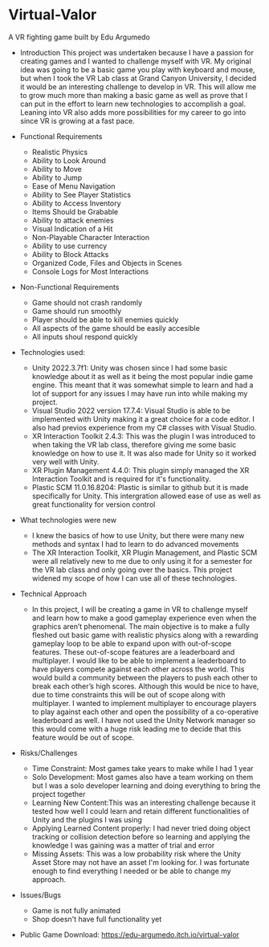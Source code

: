 # Virtual-Valor
A VR fighting game built by Edu Argumedo

- Introduction
  This project was undertaken because I have a passion for creating games and I wanted to challenge myself with VR. My original idea was going to be a basic game you play with keyboard and mouse, but when I took the VR Lab class at Grand Canyon University, I decided it would be an interesting challenge to develop in VR. This will allow me to grow much more than making a basic game as well as prove that I can put in the effort to learn new technologies to accomplish a goal. Leaning into VR also adds more possibilities for my career to go into since VR is growing at a fast pace.
  
- Functional Requirements
  * Realistic Physics
  * Ability to Look Around
  * Ability to Move
  * Ability to Jump
  * Ease of Menu Navigation
  * Ability to See Player Statistics
  * Ability to Access Inventory
  * Items Should be Grabable
  * Ability to attack enemies
  * Visual Indication of a Hit
  * Non-Playable Character Interaction
  * Ability to use currency
  * Ability to Block Attacks
  * Organized Code, Files and Objects in Scenes
  * Console Logs for Most Interactions
  
- Non-Functional Requirements
  * Game should not crash randomly
  * Game should run smoothly
  * Player should be able to kill enemies quickly
  * All aspects of the game should be easily accesible
  * All inputs shoul respond quickly
  
- Technologies used:
  * Unity 2022.3.7f1: Unity was chosen since I had some basic knowledge about it as well as it being the most popular indie game engine. This meant that it was somewhat simple to learn and had a lot of support for any issues I may have run into while making my project.
  * Visual Studio 2022 version 17.7.4: Visual Studio is able to be implemented with Unity making it a great choice for a code editor. I also had previos experience from my C# classes with Visual Studio.
  * XR Interaction Toolkit 2.4.3: This was the plugin I was introduced to when taking the VR lab class, therefore giving me some basic knowledge on how to use it. It was also made for Unity so it worked very well with Unity.
  * XR Plugin Management 4.4.0: This plugin simply managed the XR Interaction Toolkit and is required for it's functionality.
  * Plastic SCM 11.0.16.8204: Plastic is similar to github but it is made specifically for Unity. This intergration allowed ease of use as well as great functionality for version control
    
- What technologies were new
  * I knew the basics of how to use Unity, but there were many new methods and syntax I had to learn to do advanced movements
  * The XR Interaction Toolkit, XR Plugin Management, and Plastic SCM were all relatively new to me due to only using it for a semester for the VR lab class and only going over the basics. This project widened my scope of how I can use all of these technologies.
  
- Technical Approach
  * In this project, I will be creating a game in VR to challenge myself and learn how to make a good gameplay experience even when the graphics aren’t phenomenal. The main objective is to make a fully fleshed out basic game with realistic physics along with a rewarding gameplay loop to be able to expand upon with out-of-scope features. These out-of-scope features are a leaderboard and multiplayer. I would like to be able to implement a leaderboard to have players compete against each other across the world. This would build a community between the players to push each other to break each other’s high scores. Although this would be nice to have, due to time constraints this will be out of scope along with multiplayer. I wanted to implement multiplayer to encourage players to play against each other and open the possibility of a co-operative leaderboard as well. I have not used the Unity Network manager so this would come with a huge risk leading me to decide that this feature would be out of scope. 

- Risks/Challenges
  * Time Constraint: Most games take years to make while I had 1 year
  * Solo Development: Most games also have a team working on them but I was a solo developer learning and doing everything to bring the project together
  * Learning New Content:This was an interesting challenge because it tested how well I could learn and retain different functionalities of Unity and the plugins I was using
  * Applying Learned Content properly: I had never tried doing object tracking or collision detection before so learning and applying the knowledge I was gaining was a matter of trial and error
  * Missing Assets: This was a low probability risk where the Unity Asset Store may not have an asset I'm looking for. I was fortunate enough to find everything I needed or be able to change my approach.

- Issues/Bugs
  * Game is not fully animated
  * Shop doesn't have full functionality yet

- Public Game Download: https://edu-argumedo.itch.io/virtual-valor
